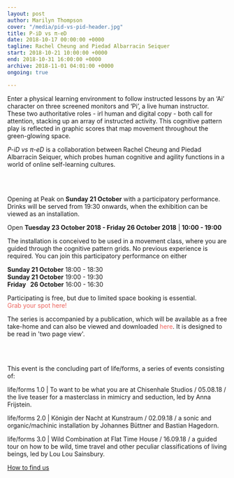 ```yaml
---
layout: post
author: Marilyn Thompson
cover: "/media/pid-vs-pid-header.jpg"
title: P-iD vs π-eD
date: 2018-10-17 00:00:00 +0000
tagline: Rachel Cheung and Piedad Albarracin Seiquer
start: 2018-10-21 10:00:00 +0000
end: 2018-10-31 16:00:00 +0000
archive: 2018-11-01 04:01:00 +0000
ongoing: true

---
```

<p>Enter a physical learning environment to follow instructed lessons by an ‘Ai’ character on
three screened monitors and ‘Pi’, a live human instructor. These two authoritative roles - irl
human and digital copy - both call for attention, stacking up an array of instructed activity.
This cognitive pattern play is reflected in graphic scores that map movement throughout the
green-glowing space.</p>
        
<p><i>P-iD vs π-eD</i> is a collaboration between Rachel Cheung and Piedad Albarracin Seiquer,
which probes human cognitive and agility functions in a world of online self-learning cultures.</p>

<br /><br />

<p>Opening at Peak on <b>Sunday 21 October</b> with a participatory performance. Drinks will be served from
19:30 onwards, when the exhibition can be viewed as an installation.</p>

<p>Open <b>Tuesday 23 October 2018 - Friday 26 October 2018</b> | <b>10:00 - 19:00</b></p>

<p>The installation is conceived to be used in a movement class, where you are guided through
the cognitive pattern grids. No previous experience is required. You can join this
participatory performance on either</p>

<p><b>Sunday 21 October</b> 18:00 - 18:30<br />
<b>Sunday 21 October</b> 19:00 - 19:30<br />
<b>Friday &nbsp&nbsp26 October</b> 16:00 - 16:30<br /></p>

<p>Participating is free, but due to limited space booking is essential.<br /><a style="color: #EC655E; text-decoration: none;" href="https://www.eventbrite.co.uk/e/p-id-vs-ed-tickets-51360638051">Grab your spot here!</a></p>

<p>The series is accompanied by a publication, which will be available as a free take-home and
can also be viewed and downloaded <a style="color: #EC655E; text-decoration: none" href="https://lucycowling.info/media/Publication-on_algorithms_and_other_lifeforms.pdf">here</a>. It is designed to be read in &#39;two page view&#39;.</p>

<br /><br />

<p>This event is the concluding part of life/forms, a series of events consisting of:</p>

<p>life/forms 1.0 | To want to be what you are at Chisenhale Studios / 05.08.18 / the live teaser
for a masterclass in mimicry and seduction, led by Anna Frijstein.</p>

<p>life/forms 2.0 | Königin der Nacht at Kunstraum / 02.09.18 / a sonic and organic/machinic
installation by Johannes Büttner and Bastian Hagedorn.</p>

<p>life/forms 3.0 | Wild Combination at Flat Time House / 16.09.18 / a guided tour on how to be
wild, time travel and other peculiar classifications of living beings, led by Lou Lou Sainsbury.</p>


[How to find us](/contact/)